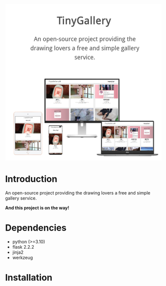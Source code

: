 ![](/cover.jpg)

# Introduction

An open-source project providing the drawing lovers a free and simple gallery service.

**And this project is on the way!**

# Dependencies

* python (>=3.10)
* flask 2.2.2
* jinja2
* werkzeug


# Installation 

